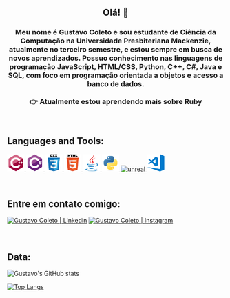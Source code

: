 <h2 align="center">Olá! 👋</h2>

<h3 align="center">Meu nome é Gustavo Coleto e sou estudante de Ciência da Computação na Universidade Presbiteriana Mackenzie, atualmente no terceiro semestre, e estou sempre em busca de novos aprendizados. Possuo conhecimento nas linguagens de programação JavaScript, HTML/CSS, Python, C++, C#, Java e SQL, com foco em programação orientada a objetos e acesso a banco de dados.
  <br>
  <br>
👉 Atualmente estou aprendendo mais sobre Ruby</h3>


<br>


<h2 align="left">Languages and Tools:</h2>
<p align="left"> <a href="https://www.w3schools.com/cpp/" target="_blank"> <img src="https://raw.githubusercontent.com/devicons/devicon/master/icons/cplusplus/cplusplus-original.svg" alt="cplusplus" width="40" height="40"/> </a> <a href="https://www.w3schools.com/cs/" target="_blank"> <img src="https://raw.githubusercontent.com/devicons/devicon/master/icons/csharp/csharp-original.svg" alt="csharp" width="40" height="40"/> </a> <a href="https://www.w3schools.com/css/" target="_blank"> <img src="https://raw.githubusercontent.com/devicons/devicon/master/icons/css3/css3-original-wordmark.svg" alt="css3" width="40" height="40"/> </a> <a href="https://www.w3.org/html/" target="_blank"> <img src="https://raw.githubusercontent.com/devicons/devicon/master/icons/html5/html5-original-wordmark.svg" alt="html5" width="40" height="40"/> </a> <a href="https://www.java.com" target="_blank"> <img src="https://raw.githubusercontent.com/devicons/devicon/master/icons/java/java-original.svg" alt="java" width="40" height="40"/> </a> <a href="https://www.python.org" target="_blank"> <img src="https://raw.githubusercontent.com/devicons/devicon/master/icons/python/python-original.svg" alt="python" width="40" height="40"/> </a> <a href="https://unrealengine.com/" target="_blank"> <img src="https://raw.githubusercontent.com/kenangundogan/fontisto/036b7eca71aab1bef8e6a0518f7329f13ed62f6b/icons/svg/brand/unreal-engine.svg" alt="unreal" width="40" height="40"/> </a> <img alt="Visual Studio Code" width="40" height="40" src="https://raw.githubusercontent.com/github/explore/80688e429a7d4ef2fca1e82350fe8e3517d3494d/topics/visual-studio-code/visual-studio-code.png" /></p>

<br>

<h2>Entre em contato comigo:</h2>
<a href="https://www.linkedin.com/in/gustavo-coleto-537057212"><img align="" alt="Gustavo Coleto | Linkedin" width="22px" src="https://img.icons8.com/color/2x/linkedin-2.png"/></a>
<a href="https://www.instagram.com/gucoleto/"><img align="" alt="Gustavo Coleto | Instagram" width="22px" src="https://img.icons8.com/color/2x/instagram-new.png"/></a>

<br>
<br>
<br>

<h2>Data:</h2>

![Gustavo's GitHub stats](https://github-readme-stats.vercel.app/api?username=Coletinn&show_icons=true&theme=vision-friendly-dark)

[![Top Langs](https://github-readme-stats.vercel.app/api/top-langs/?username=Coletinn)](https://github.com/Coletinn/github-readme-stats)

<br>
